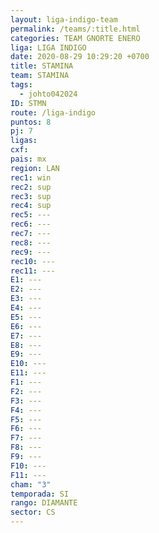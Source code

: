 ```yaml
---
layout: liga-indigo-team
permalink: /teams/:title.html
categories: TEAM GNORTE ENERO
liga: LIGA INDIGO
date: 2020-08-29 10:29:20 +0700
title: STAMINA
team: STAMINA
tags:
  - johto042024
ID: STMN
route: /liga-indigo
puntos: 8
pj: 7
ligas: 
cxf: 
pais: mx
region: LAN
rec1: win
rec2: sup
rec3: sup
rec4: sup
rec5: ---
rec6: ---
rec7: ---
rec8: ---
rec9: ---
rec10: ---
rec11: ---
E1: ---
E2: ---
E3: ---
E4: ---
E5: ---
E6: ---
E7: ---
E8: ---
E9: ---
E10: ---
E11: ---
F1: ---
F2: ---
F3: ---
F4: ---
F5: ---
F6: ---
F7: ---
F8: ---
F9: ---
F10: ---
F11: ---
cham: "3"
temporada: SI
rango: DIAMANTE
sector: CS
---
```



